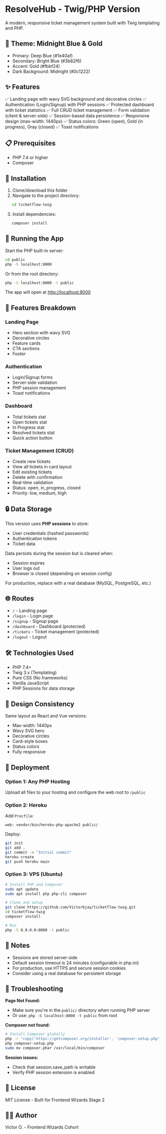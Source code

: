# ResolveHub - Twig/PHP Version

A modern, responsive ticket management system built with Twig templating and PHP.

## 🎨 Theme: Midnight Blue & Gold

- Primary: Deep Blue (#1e40af)
- Secondary: Bright Blue (#3b82f6)
- Accent: Gold (#fbbf24)
- Dark Background: Midnight (#0c1222)

## ✨ Features

✅ Landing page with wavy SVG background and decorative circles
✅ Authentication (Login/Signup) with PHP sessions
✅ Protected dashboard with ticket statistics
✅ Full CRUD ticket management
✅ Form validation (client & server-side)
✅ Session-based data persistence
✅ Responsive design (max-width: 1440px)
✅ Status colors: Green (open), Gold (in progress), Gray (closed)
✅ Toast notifications

## 📋 Prerequisites

- PHP 7.4 or higher
- Composer

## 🚀 Installation

1. Clone/download this folder
2. Navigate to the project directory:
```bash
   cd ticketflow-twig
```
3. Install dependencies:
```bash
   composer install
```

## 🏃 Running the App

Start the PHP built-in server:
```bash
cd public
php -S localhost:8000
```

Or from the root directory:
```bash
php -S localhost:8000 -t public
```

The app will open at [http://localhost:8000](http://localhost:8000)


## 🎯 Features Breakdown

### Landing Page
- Hero section with wavy SVG
- Decorative circles
- Feature cards
- CTA sections
- Footer

### Authentication
- Login/Signup forms
- Server-side validation
- PHP session management
- Toast notifications

### Dashboard
- Total tickets stat
- Open tickets stat
- In Progress stat
- Resolved tickets stat
- Quick action button

### Ticket Management (CRUD)
- Create new tickets
- View all tickets in card layout
- Edit existing tickets
- Delete with confirmation
- Real-time validation
- Status: open, in_progress, closed
- Priority: low, medium, high

## 🔒 Data Storage

This version uses **PHP sessions** to store:
- User credentials (hashed passwords)
- Authentication tokens
- Ticket data

Data persists during the session but is cleared when:
- Session expires
- User logs out
- Browser is closed (depending on session config)

For production, replace with a real database (MySQL, PostgreSQL, etc.)

## 🌐 Routes

- `/` - Landing page
- `/login` - Login page
- `/signup` - Signup page
- `/dashboard` - Dashboard (protected)
- `/tickets` - Ticket management (protected)
- `/logout` - Logout

## 🛠️ Technologies Used

- PHP 7.4+
- Twig 3.x (Templating)
- Pure CSS (No frameworks)
- Vanilla JavaScript
- PHP Sessions for data storage

## 🎨 Design Consistency

Same layout as React and Vue versions:
- Max-width: 1440px
- Wavy SVG hero
- Decorative circles
- Card-style boxes
- Status colors
- Fully responsive

## 🚀 Deployment

### Option 1: Any PHP Hosting
Upload all files to your hosting and configure the web root to `/public`

### Option 2: Heroku
Add `Procfile`:
```
web: vendor/bin/heroku-php-apache2 public/
```

Deploy:
```bash
git init
git add .
git commit -m "Initial commit"
heroku create
git push heroku main
```

### Option 3: VPS (Ubuntu)
```bash
# Install PHP and Composer
sudo apt update
sudo apt install php php-cli composer

# Clone and setup
git clone https://github.com/Victorbjay/ticketflow-twig.git
cd ticketflow-twig
composer install

# Run
php -S 0.0.0.0:8000 -t public
```

## 📝 Notes

- Sessions are stored server-side
- Default session timeout is 24 minutes (configurable in php.ini)
- For production, use HTTPS and secure session cookies
- Consider using a real database for persistent storage

## 🐛 Troubleshooting

**Page Not Found:**
- Make sure you're in the `public/` directory when running PHP server
- Or use: `php -S localhost:8000 -t public` from root

**Composer not found:**
```bash
# Install Composer globally
php -r "copy('https://getcomposer.org/installer', 'composer-setup.php');"
php composer-setup.php
sudo mv composer.phar /usr/local/bin/composer
```

**Session issues:**
- Check that session.save_path is writable
- Verify PHP session extension is enabled

## 📄 License

MIT License - Built for Frontend Wizards Stage 2

## 👨‍💻 Author

Victor O. - Frontend Wizards Cohort
